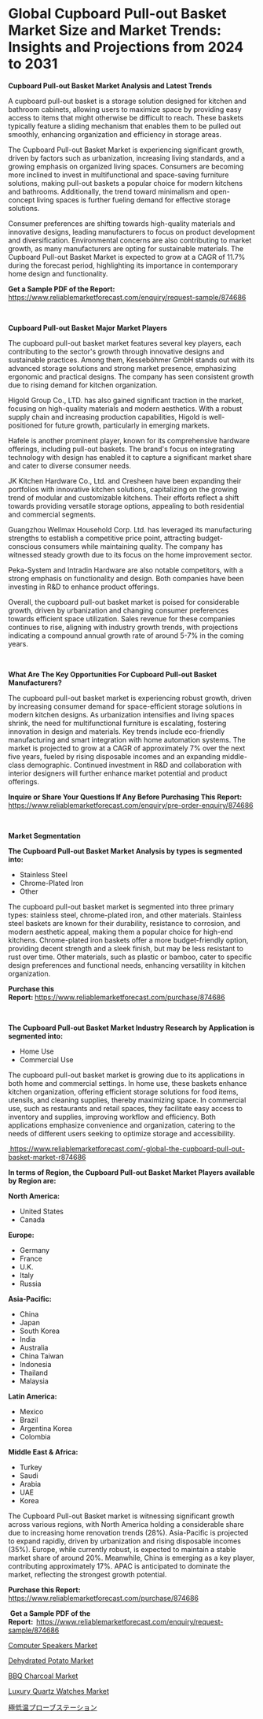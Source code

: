 <p><h1>Global Cupboard Pull-out Basket Market Size and Market Trends: Insights and Projections from 2024 to 2031</h1></p><p><strong>Cupboard Pull-out Basket Market Analysis and Latest Trends</strong></p>
<p><p>A cupboard pull-out basket is a storage solution designed for kitchen and bathroom cabinets, allowing users to maximize space by providing easy access to items that might otherwise be difficult to reach. These baskets typically feature a sliding mechanism that enables them to be pulled out smoothly, enhancing organization and efficiency in storage areas.</p><p>The Cupboard Pull-out Basket Market is experiencing significant growth, driven by factors such as urbanization, increasing living standards, and a growing emphasis on organized living spaces. Consumers are becoming more inclined to invest in multifunctional and space-saving furniture solutions, making pull-out baskets a popular choice for modern kitchens and bathrooms. Additionally, the trend toward minimalism and open-concept living spaces is further fueling demand for effective storage solutions.</p><p>Consumer preferences are shifting towards high-quality materials and innovative designs, leading manufacturers to focus on product development and diversification. Environmental concerns are also contributing to market growth, as many manufacturers are opting for sustainable materials. The Cupboard Pull-out Basket Market is expected to grow at a CAGR of 11.7% during the forecast period, highlighting its importance in contemporary home design and functionality.</p></p>
<p><strong>Get a Sample PDF of the Report:&nbsp;</strong> <a href="https://www.reliablemarketforecast.com/enquiry/request-sample/874686">https://www.reliablemarketforecast.com/enquiry/request-sample/874686</a></p>
<p>&nbsp;</p>
<p><strong>Cupboard Pull-out Basket Major Market Players</strong></p>
<p><p>The cupboard pull-out basket market features several key players, each contributing to the sector's growth through innovative designs and sustainable practices. Among them, Kesseböhmer GmbH stands out with its advanced storage solutions and strong market presence, emphasizing ergonomic and practical designs. The company has seen consistent growth due to rising demand for kitchen organization.</p><p>Higold Group Co., LTD. has also gained significant traction in the market, focusing on high-quality materials and modern aesthetics. With a robust supply chain and increasing production capabilities, Higold is well-positioned for future growth, particularly in emerging markets.</p><p>Hafele is another prominent player, known for its comprehensive hardware offerings, including pull-out baskets. The brand's focus on integrating technology with design has enabled it to capture a significant market share and cater to diverse consumer needs.</p><p>JK Kitchen Hardware Co., Ltd. and Cresheen have been expanding their portfolios with innovative kitchen solutions, capitalizing on the growing trend of modular and customizable kitchens. Their efforts reflect a shift towards providing versatile storage options, appealing to both residential and commercial segments.</p><p>Guangzhou Wellmax Household Corp. Ltd. has leveraged its manufacturing strengths to establish a competitive price point, attracting budget-conscious consumers while maintaining quality. The company has witnessed steady growth due to its focus on the home improvement sector.</p><p>Peka-System and Intradin Hardware are also notable competitors, with a strong emphasis on functionality and design. Both companies have been investing in R&D to enhance product offerings.</p><p>Overall, the cupboard pull-out basket market is poised for considerable growth, driven by urbanization and changing consumer preferences towards efficient space utilization. Sales revenue for these companies continues to rise, aligning with industry growth trends, with projections indicating a compound annual growth rate of around 5-7% in the coming years.</p></p>
<p>&nbsp;</p>
<p><strong>What Are The Key Opportunities For Cupboard Pull-out Basket Manufacturers?</strong></p>
<p><p>The cupboard pull-out basket market is experiencing robust growth, driven by increasing consumer demand for space-efficient storage solutions in modern kitchen designs. As urbanization intensifies and living spaces shrink, the need for multifunctional furniture is escalating, fostering innovation in design and materials. Key trends include eco-friendly manufacturing and smart integration with home automation systems. The market is projected to grow at a CAGR of approximately 7% over the next five years, fueled by rising disposable incomes and an expanding middle-class demographic. Continued investment in R&D and collaboration with interior designers will further enhance market potential and product offerings.</p></p>
<p><strong>Inquire or Share Your Questions If Any Before Purchasing This Report:</strong> <a href="https://www.reliablemarketforecast.com/enquiry/pre-order-enquiry/874686">https://www.reliablemarketforecast.com/enquiry/pre-order-enquiry/874686</a></p>
<p>&nbsp;</p>
<p><strong>Market Segmentation</strong></p>
<p><strong>The Cupboard Pull-out Basket Market Analysis by types is segmented into:</strong></p>
<p><ul><li>Stainless Steel</li><li>Chrome-Plated Iron</li><li>Other</li></ul></p>
<p><p>The cupboard pull-out basket market is segmented into three primary types: stainless steel, chrome-plated iron, and other materials. Stainless steel baskets are known for their durability, resistance to corrosion, and modern aesthetic appeal, making them a popular choice for high-end kitchens. Chrome-plated iron baskets offer a more budget-friendly option, providing decent strength and a sleek finish, but may be less resistant to rust over time. Other materials, such as plastic or bamboo, cater to specific design preferences and functional needs, enhancing versatility in kitchen organization.</p></p>
<p><strong>Purchase this Report:&nbsp;</strong><a href="https://www.reliablemarketforecast.com/purchase/874686">https://www.reliablemarketforecast.com/purchase/874686</a></p>
<p>&nbsp;</p>
<p><strong>The Cupboard Pull-out Basket Market Industry Research by Application is segmented into:</strong></p>
<p><ul><li>Home Use</li><li>Commercial Use</li></ul></p>
<p><p>The cupboard pull-out basket market is growing due to its applications in both home and commercial settings. In home use, these baskets enhance kitchen organization, offering efficient storage solutions for food items, utensils, and cleaning supplies, thereby maximizing space. In commercial use, such as restaurants and retail spaces, they facilitate easy access to inventory and supplies, improving workflow and efficiency. Both applications emphasize convenience and organization, catering to the needs of different users seeking to optimize storage and accessibility.</p></p>
<p><a href="https://www.reliablemarketforecast.com/-global-the-cupboard-pull-out-basket-market-r874686">&nbsp;https://www.reliablemarketforecast.com/-global-the-cupboard-pull-out-basket-market-r874686</a></p>
<p><strong>In terms of Region, the Cupboard Pull-out Basket Market Players available by Region are:</strong></p>
<p>
    <p> <strong> North America: </strong>
        <ul>
            <li>United States</li>
            <li>Canada</li>
        </ul>
        </p> 
    <p> <strong> Europe: </strong>
        <ul>
            <li>Germany</li>
            <li>France</li>
            <li>U.K.</li>
            <li>Italy</li>
            <li>Russia</li>
        </ul>
        </p> 
    <p> <strong> Asia-Pacific: </strong>
        <ul>
            <li>China</li>
            <li>Japan</li>
            <li>South Korea</li>
            <li>India</li>
            <li>Australia</li>
            <li>China Taiwan</li>
            <li>Indonesia</li>
            <li>Thailand</li>
            <li>Malaysia</li>
        </ul>
        </p> 
    <p> <strong> Latin America: </strong>
        <ul>
            <li>Mexico</li>
            <li>Brazil</li>
            <li>Argentina Korea</li>
            <li>Colombia</li>
        </ul>
        </p> 
    <p> <strong> Middle East & Africa: </strong>
        <ul>
            <li>Turkey</li>
            <li>Saudi</li>
            <li>Arabia</li>
            <li>UAE</li>
            <li>Korea</li>
        </ul>
    </p>
    </p>
<p><p>The Cupboard Pull-out Basket market is witnessing significant growth across various regions, with North America holding a considerable share due to increasing home renovation trends (28%). Asia-Pacific is projected to expand rapidly, driven by urbanization and rising disposable incomes (35%). Europe, while currently robust, is expected to maintain a stable market share of around 20%. Meanwhile, China is emerging as a key player, contributing approximately 17%. APAC is anticipated to dominate the market, reflecting the strongest growth potential.</p></p>
<p><strong>Purchase this Report: </strong><a href="https://www.reliablemarketforecast.com/purchase/874686">https://www.reliablemarketforecast.com/purchase/874686</a></p>
<p>&nbsp;<strong>Get a Sample PDF of the Report:&nbsp;&nbsp;</strong><a href="https://www.reliablemarketforecast.com/enquiry/request-sample/874686">https://www.reliablemarketforecast.com/enquiry/request-sample/874686</a></p>
<p><strong></strong></p>
<p><p><a href="https://www.linkedin.com/pulse/future-innovation-global-computer-speakers-market-growth-opportunities-7fghe?trackingId=UD4PNPPHQd%2BULgO1cNZzPQ%3D%3D">Computer Speakers Market</a></p><p><a href="https://medium.com/@cristinaschiller2022/the-dehydrated-potato-market-has-experienced-impressive-growth-in-recent-years-expanding-its-fb7fc19f36a8?postPublishedType=initial">Dehydrated Potato Market</a></p><p><a href="https://issuu.com/reportprime-2/docs/bbq-charcoal-market-size-2030.pptx_5ba34f45660b73">BBQ Charcoal Market</a></p><p><a href="https://www.linkedin.com/pulse/luxury-quartz-watches-market-size-share-growth-analysis-type-uyeue?trackingId=s8065A8SSU%2Besg4UOm82aw%3D%3D">Luxury Quartz Watches Market</a></p><p><a href="https://medium.com/@rusty-marie2024/cryogenic-probe-station-market-%E3%81%AF-%E3%82%B3%E3%82%B9%E3%83%88%E7%AE%A1%E7%90%86%E3%81%A8%E5%8A%B9%E7%8E%87%E5%90%91%E4%B8%8A%E3%82%92%E5%84%AA%E5%85%88%E3%81%97%E3%81%BE%E3%81%99-%E3%81%95%E3%82%89%E3%81%AB-%E5%A0%B1%E5%91%8A%E6%9B%B8%E3%81%AF%E5%B8%82%E5%A0%B4%E3%81%AE%E9%9C%80%E8%A6%81%E9%9D%A2%E3%81%A8%E4%BE%9B%E7%B5%A6%E9%9D%A2%E3%81%AE%E4%B8%A1%E6%96%B9%E3%82%92%E3%82%AB%E3%83%90%E3%83%BC%E3%81%97%E3%81%A6%E3%81%84%E3%81%BE%E3%81%99-cryogenic-probe-4d5a01d8b0ad">極低温プローブステーション</a></p></p>